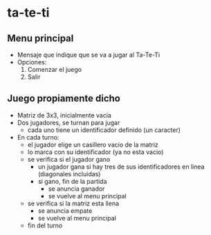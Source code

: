 # ta-te-ti

## Menu principal    

- Mensaje que indique que se va a jugar al Ta-Te-Ti    
- Opciones:    
    1. Comenzar el juego    
    2. Salir    


## Juego propiamente dicho

- Matriz de 3x3, inicialmente vacia    
- Dos jugadores, se turnan para jugar    
    - cada uno tiene un identificador definido (un caracter)       
- En cada turno:    
    - el jugador elige un casillero vacio de la matriz    
    - lo marca con su identificador (ya no esta vacio)    
    - se verifica si el jugador gano    
        - un jugador gana si hay tres de sus identificadores en linea (diagonales incluidas)    
        - si gano, fin de la partida    
            - se anuncia ganador    
            - se vuelve al menu principal        
    - se verifica si la matriz esta llena    
        - se anuncia empate    
        - se vuelve al menu principal    
    - fin del turno    

